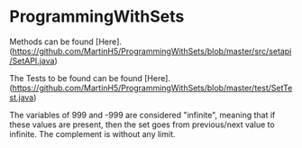 # ProgrammingWithSets


Methods can be found [Here].(https://github.com/MartinH5/ProgrammingWithSets/blob/master/src/setapi/SetAPI.java)


The Tests to be found can be found [Here].(https://github.com/MartinH5/ProgrammingWithSets/blob/master/test/SetTest.java)


The variables of 999 and -999 are considered "infinite", meaning that if these values are present, then the set goes from previous/next value to infinite. The complement is without any limit. 
